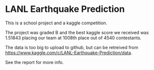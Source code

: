 # LANL Earthquake Prediction

This is a school project and a kaggle competition.

The project was graded B and the best kaggle score we received was 1.51843 placing our team at 1008th place out of 4540 contestants.

The data is too big to upload to github, but can be retreived from https://www.kaggle.com/c/LANL-Earthquake-Prediction/data.

See the report for more info.
